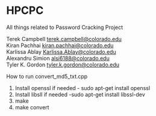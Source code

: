 HPCPC
=====

All things related to Password Cracking Project

Terek Campbell <terek.campbell@colorado.edu><br>
Kiran Pachhai <kiran.pachhai@colorado.edu><br>
Karlissa Ablay  <Karlissa.Ablay@colorado.edu><br>
Alexandru Simion <alsi6188@colorado.edu><br>
Tyler K. Gordon  <tyler.k.gordon@colorado.edu><br>


How to run convert_md5_txt.cpp
1. Install openssl if needed - sudo apt-get install openssl
2. Install libsll  if needed -sudo apt-get install libssl-dev
3. make
4. make convert <filename>

